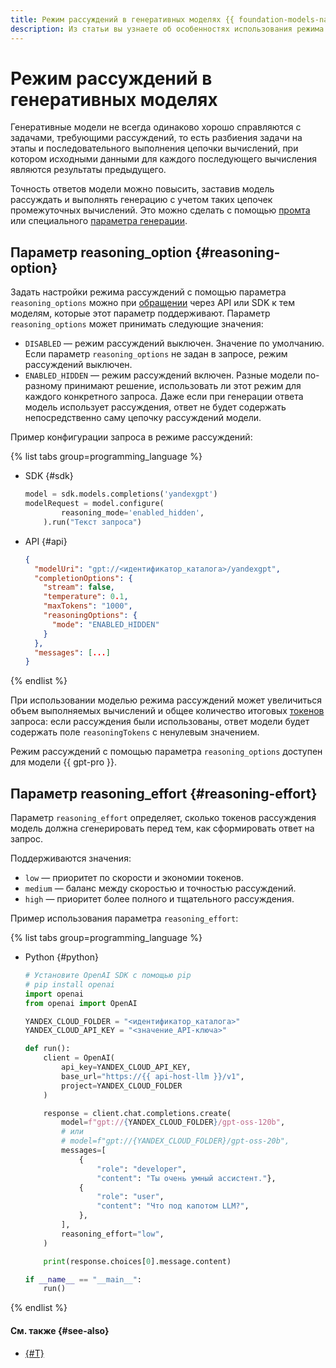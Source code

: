 ```yaml
---
title: Режим рассуждений в генеративных моделях {{ foundation-models-name }}
description: Из статьи вы узнаете об особенностях использования режима рассуждений для повышения точности ответов генеративных моделей {{ foundation-models-full-name }}.
---
```


# Режим рассуждений в генеративных моделях

Генеративные модели не всегда одинаково хорошо справляются с задачами, требующими рассуждений, то есть разбиения задачи на этапы и последовательного выполнения цепочки вычислений, при котором исходными данными для каждого последующего вычисления являются результаты предыдущего.

Точность ответов модели можно повысить, заставив модель рассуждать и выполнять генерацию с учетом таких цепочек промежуточных вычислений. Это можно сделать с помощью [промта](../../gpt-prompting-guide/techniques/CoT.md) или специального [параметра генерации](../../text-generation/api-ref/TextGeneration/completion.md#yandex.cloud.ai.foundation_models.v1.ReasoningOptions).


## Параметр reasoning_option {#reasoning-option}

Задать настройки режима рассуждений с помощью параметра `reasoning_options` можно при [обращении](./models.md#addressing-models) через API или SDK к тем моделям, которые этот параметр поддерживают. Параметр `reasoning_options` может принимать следующие значения:
* `DISABLED` — режим рассуждений выключен. Значение по умолчанию. Если параметр `reasoning_options` не задан в запросе, режим рассуждений выключен.
* `ENABLED_HIDDEN` — режим рассуждений включен. Разные модели по-разному принимают решение, использовать ли этот режим для каждого конкретного запроса. Даже если при генерации ответа модель использует рассуждения, ответ не будет содержать непосредственно саму цепочку рассуждений модели.

Пример конфигурации запроса в режиме рассуждений:

{% list tabs group=programming_language %}

- SDK {#sdk}

  ```python
  model = sdk.models.completions('yandexgpt')
  modelRequest = model.configure(
          reasoning_mode='enabled_hidden',
      ).run("Текст запроса")
  ```

- API {#api}

  ```json
  {
    "modelUri": "gpt://<идентификатор_каталога>/yandexgpt",
    "completionOptions": {
      "stream": false,
      "temperature": 0.1,
      "maxTokens": "1000",
      "reasoningOptions": {
        "mode": "ENABLED_HIDDEN"
      }
    },
    "messages": [...]
  }
  ```

{% endlist %}

При использовании моделью режима рассуждений может увеличиться объем выполняемых вычислений и общее количество итоговых [токенов](./tokens.md) запроса: если рассуждения были использованы, ответ модели будет содержать поле `reasoningTokens` с ненулевым значением.

Режим рассуждений с помощью параметра `reasoning_options` доступен для модели {{ gpt-pro }}.


## Параметр reasoning_effort {#reasoning-effort}

Параметр `reasoning_effort` определяет, сколько токенов рассуждения модель должна сгенерировать перед тем, как сформировать ответ на запрос.

Поддерживаются значения:

* `low` — приоритет по скорости и экономии токенов.
* `medium` — баланс между скоростью и точностью рассуждений.
* `high` — приоритет более полного и тщательного рассуждения.

Пример использования параметра `reasoning_effort`:

{% list tabs group=programming_language %}

- Python {#python}

  ```python
  # Установите OpenAI SDK с помощью pip
  # pip install openai 
  import openai
  from openai import OpenAI

  YANDEX_CLOUD_FOLDER = "<идентификатор_каталога>"
  YANDEX_CLOUD_API_KEY = "<значение_API-ключа>"

  def run():
      client = OpenAI(
          api_key=YANDEX_CLOUD_API_KEY,
          base_url="https://{{ api-host-llm }}/v1",
          project=YANDEX_CLOUD_FOLDER
      )

      response = client.chat.completions.create(
          model=f"gpt://{YANDEX_CLOUD_FOLDER}/gpt-oss-120b",
          # или
          # model=f"gpt://{YANDEX_CLOUD_FOLDER}/gpt-oss-20b",
          messages=[
              {
                  "role": "developer",
                  "content": "Ты очень умный ассистент."},
              {
                  "role": "user",
                  "content": "Что под капотом LLM?",
              },
          ],
          reasoning_effort="low",
      )

      print(response.choices[0].message.content)

  if __name__ == "__main__":
      run()
  ```

{% endlist %}

#### См. также {#see-also}

* [{#T}](../../gpt-prompting-guide/techniques/CoT.md)